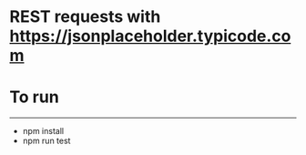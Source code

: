 # REST requests with https://jsonplaceholder.typicode.com
# To run
***
+ npm install
+ npm run test

